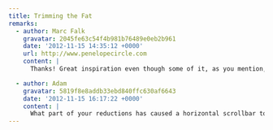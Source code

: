 ```yaml
---
title: Trimming the Fat
remarks:
  - author: Marc Falk
    gravatar: 2045fe63c54f4b981b76489e0eb2b961
    date: '2012-11-15 14:35:12 +0000'
    url: http://www.penelopecircle.com
    content: |
      Thanks! Great inspiration even though some of it, as you mention, is a bit overkill. I've never heard of base64 backgrounds. Will definitely look into that.

  - author: Adam
    gravatar: 5819f8e8addb33ebd840ffc630af6643
    date: '2012-11-15 16:17:22 +0000'
    content: |
      What part of your reductions has caused a horizontal scrollbar to show up at a 1280 resolution on Chrome?
---
```

